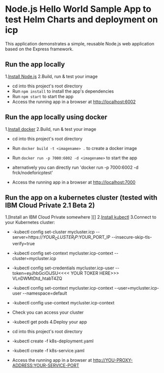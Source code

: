 # Node.js Hello World Sample App to test Helm Charts and deployment on icp

This application demonstrates a simple, reusable Node.js web application based on the Express framework.

## Run the app locally

1.[Install Node.js][]
2.Build, run & test your image
+ cd into this project's root directory
+ Run `npm install` to install the app's dependencies
+ Run `npm start` to start the app
+ Access the running app in a browser at <http://localhost:6002>

[Install Node.js]: https://nodejs.org/en/download/

## Run the app locally using docker

1.[Install docker][]
2.Build, run & test your image
+ cd into this project's root directory
+ Run `docker build -t <imagename> .` to create a docker image 
+ Run `docker run -p 7000:6002 -d <imagename>` to start the app

+ alternatively you can directly run 'docker run -p 7000:6002 -d frck/nodeforicptest'

+ Access the running app in a browser at <http://localhost:7000>

[Install docker]: https://docs.docker.com/engine/installation/

## Run the app on a kubernetes cluster (tested with IBM Cloud Private 2.1 Beta 2)

1.[Install an IBM Cloud Private somewhere ][]
2.[Install kubectl][]
3.Connect to your Kubernetes cluster:
+    -kubectl config set-cluster mycluster.icp --server=https://$YOUR_CLUSTER_IP:$YOUR_PORT_IP --insecure-skip-tls-verify=true
+    -kubectl config set-context mycluster.icp-context --cluster=mycluster.icp
+    -kubectl config set-credentials mycluster.icp-user --token=eyJhbGciOiJSU<<<<  YOUR TOKER HERE>>> VLnDWMtDtd_htabT4ZQ
+    -kubectl config set-context mycluster.icp-context --user=mycluster.icp-user --namespace=default
+    -kubectl config use-context mycluster.icp-context
+ Check you can access your cluster
+    -kubectl get pods
4.Deploy your app
+ cd into this project's root directory
+   -kubectl create -f k8s-deployment.yaml
+   -kubectl create -f k8s-service.yaml

+ Access the running app in a browser at <http://YOU-PROXY-ADDRESS:YOUR-SERVICE-PORT>

[Install IBM Cloud Private]: https://www.ibm.com/support/knowledgecenter/en/SSBS6K
[Install kubectl]: https://www.ibm.com/support/knowledgecenter/en/SSBS6K
